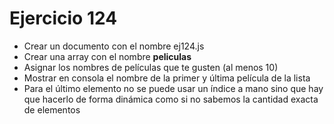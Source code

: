 # Ejercicio 124

- Crear un documento con el nombre ej124.js
- Crear una array con el nombre **peliculas**
- Asignar los nombres de películas que te gusten (al menos 10)
- Mostrar en consola el nombre de la primer y última película de la lista
- Para el último elemento no se puede usar un índice a mano sino que hay que hacerlo de forma dinámica como si no sabemos la cantidad exacta de elementos

